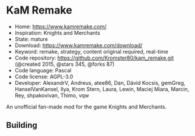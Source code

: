 # KaM Remake

- Home: https://www.kamremake.com/
- Inspiration: Knights and Merchants
- State: mature
- Download: https://www.kamremake.com/download/
- Keyword: remake, strategy, content original required, real-time
- Code repository: https://github.com/Kromster80/kam_remake.git (@created 2015, @stars 345, @forks 87)
- Code language: Pascal
- Code license: AGPL-3.0
- Developer: AlexandrV, Andreus, atee86, Dan, Dávid Kocsis, gemGreg, HanselVanKansel, Ilya, Krom Stern, Laura, Lewin, Maciej Miara, Marcin, Rey, shpakovivan, Thimo, vqw

An unofficial fan-made mod for the game Knights and Merchants.

## Building
